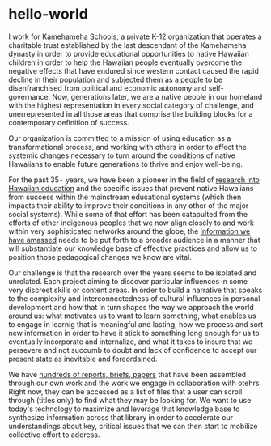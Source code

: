 # hello-world
I work for <a href="http://www.ksbe.edu/">Kamehameha Schools</a>, a private K-12 organization that operates a charitable trust established by the last descendant of the Kamehameha dynasty in order to provide educational opportunities to native Hawaiian children in order to help the Hawaiian people eventually overcome the negative effects that have endured since western contact caused the rapid decline in their population and subjected them as a people to be disenfranchised from political and economic autonomy and self-governance.  Now, generations later, we are a native people in our homeland with the highest representation in every social category of challenge, and unerrepresented in all those areas that comprise the building blocks for a contemporary definition of success.

Our organization is committed to a mission of using education as a transformational process, and working with others in order to affect the systemic changes necessary to turn around the conditions of native Hawaiians to enable future generations to thrive and enjoy well-being.

For the past 35+ years, we have been a pioneer in the field of <a href="http://www.ksbe.edu/spi/ka_huakai/">research into Hawaiian education</a> and the specific issues that prevent native Hawaiians from success within the mainstream educational systems (which then impacts their ability to improve their conditions in any other of the major social systems).  While some of that effort has been catapulted from the efforts of other indigenous peoples that we now align closely to and work within very sophisticated networks around the globe, the <a href="http://www.ksbe.edu/spi/reports/">information we have amassed</a> needs to be put forth to a broader audience in a manner that will substantiate our knowledge base of effective practices and allow us to position those pedagogical changes we know are vital.

Our challenge is that the research over the years seems to be isolated and unrelated.  Each project aiming to discover particular influences in some very discreet skills or content areas.  In order to build a narrative that speaks to the complexity and interconnectedness of cultural influences in personal development and how that in turn shapes the way we approach the world around us: what motivates us to want to learn something, what enables us to engage in learnig that is meaningful and lasting, how we process and sort new information in order to have it stick to something long enough for us to eventually incorporate and internalize, and what it takes to insure that we persevere and not succumb to doubt and lack of confidence to accept our present state as inevitable and foreordained.

We have <a href="http://www.ksbe.edu/spi/reports/">hundreds of reports, briefs, papers</a> that have been assembled through our own work and the work we engage in collaboration with otehrs. Right now, they can be accessed as a list of files that a user can scroll through (titles only) to find what they may be looking for.  We want to use today's technology to maximize and leverage that knowledge base to synthesize information across that library in order to accelerate our understandings about key, critical issues that we can then start to mobilize collective effort to address.

